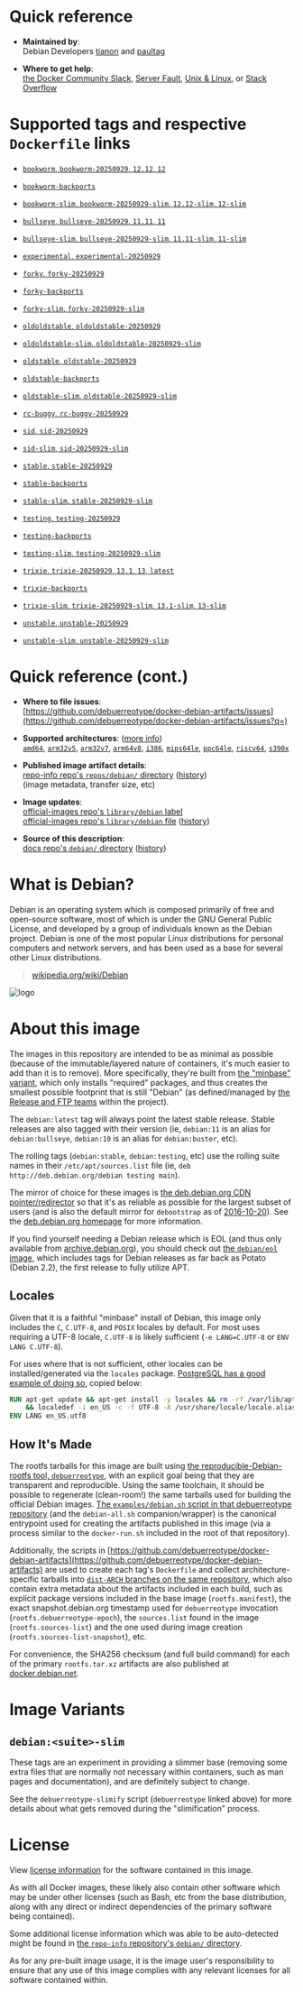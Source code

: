 <!--

********************************************************************************

WARNING:

    DO NOT EDIT "debian/README.md"

    IT IS AUTO-GENERATED

    (from the other files in "debian/" combined with a set of templates)

********************************************************************************

-->

# Quick reference

-	**Maintained by**:  
	Debian Developers [tianon](https://qa.debian.org/developer.php?login=tianon) and [paultag](https://qa.debian.org/developer.php?login=paultag)

-	**Where to get help**:  
	[the Docker Community Slack](https://dockr.ly/comm-slack), [Server Fault](https://serverfault.com/help/on-topic), [Unix & Linux](https://unix.stackexchange.com/help/on-topic), or [Stack Overflow](https://stackoverflow.com/help/on-topic)

# Supported tags and respective `Dockerfile` links

-	[`bookworm`, `bookworm-20250929`, `12.12`, `12`](https://github.com/debuerreotype/docker-debian-artifacts/blob/f79b97e304b3069b812f310bbf03562eac1a132e/bookworm/oci/index.json)

-	[`bookworm-backports`](https://github.com/debuerreotype/docker-debian-artifacts/blob/f79b97e304b3069b812f310bbf03562eac1a132e/bookworm/backports/Dockerfile)

-	[`bookworm-slim`, `bookworm-20250929-slim`, `12.12-slim`, `12-slim`](https://github.com/debuerreotype/docker-debian-artifacts/blob/f79b97e304b3069b812f310bbf03562eac1a132e/bookworm/slim/oci/index.json)

-	[`bullseye`, `bullseye-20250929`, `11.11`, `11`](https://github.com/debuerreotype/docker-debian-artifacts/blob/f79b97e304b3069b812f310bbf03562eac1a132e/bullseye/oci/index.json)

-	[`bullseye-slim`, `bullseye-20250929-slim`, `11.11-slim`, `11-slim`](https://github.com/debuerreotype/docker-debian-artifacts/blob/f79b97e304b3069b812f310bbf03562eac1a132e/bullseye/slim/oci/index.json)

-	[`experimental`, `experimental-20250929`](https://github.com/debuerreotype/docker-debian-artifacts/blob/f79b97e304b3069b812f310bbf03562eac1a132e/experimental/Dockerfile)

-	[`forky`, `forky-20250929`](https://github.com/debuerreotype/docker-debian-artifacts/blob/f79b97e304b3069b812f310bbf03562eac1a132e/forky/oci/index.json)

-	[`forky-backports`](https://github.com/debuerreotype/docker-debian-artifacts/blob/f79b97e304b3069b812f310bbf03562eac1a132e/forky/backports/Dockerfile)

-	[`forky-slim`, `forky-20250929-slim`](https://github.com/debuerreotype/docker-debian-artifacts/blob/f79b97e304b3069b812f310bbf03562eac1a132e/forky/slim/oci/index.json)

-	[`oldoldstable`, `oldoldstable-20250929`](https://github.com/debuerreotype/docker-debian-artifacts/blob/f79b97e304b3069b812f310bbf03562eac1a132e/oldoldstable/oci/index.json)

-	[`oldoldstable-slim`, `oldoldstable-20250929-slim`](https://github.com/debuerreotype/docker-debian-artifacts/blob/f79b97e304b3069b812f310bbf03562eac1a132e/oldoldstable/slim/oci/index.json)

-	[`oldstable`, `oldstable-20250929`](https://github.com/debuerreotype/docker-debian-artifacts/blob/f79b97e304b3069b812f310bbf03562eac1a132e/oldstable/oci/index.json)

-	[`oldstable-backports`](https://github.com/debuerreotype/docker-debian-artifacts/blob/f79b97e304b3069b812f310bbf03562eac1a132e/oldstable/backports/Dockerfile)

-	[`oldstable-slim`, `oldstable-20250929-slim`](https://github.com/debuerreotype/docker-debian-artifacts/blob/f79b97e304b3069b812f310bbf03562eac1a132e/oldstable/slim/oci/index.json)

-	[`rc-buggy`, `rc-buggy-20250929`](https://github.com/debuerreotype/docker-debian-artifacts/blob/f79b97e304b3069b812f310bbf03562eac1a132e/rc-buggy/Dockerfile)

-	[`sid`, `sid-20250929`](https://github.com/debuerreotype/docker-debian-artifacts/blob/f79b97e304b3069b812f310bbf03562eac1a132e/sid/oci/index.json)

-	[`sid-slim`, `sid-20250929-slim`](https://github.com/debuerreotype/docker-debian-artifacts/blob/f79b97e304b3069b812f310bbf03562eac1a132e/sid/slim/oci/index.json)

-	[`stable`, `stable-20250929`](https://github.com/debuerreotype/docker-debian-artifacts/blob/f79b97e304b3069b812f310bbf03562eac1a132e/stable/oci/index.json)

-	[`stable-backports`](https://github.com/debuerreotype/docker-debian-artifacts/blob/f79b97e304b3069b812f310bbf03562eac1a132e/stable/backports/Dockerfile)

-	[`stable-slim`, `stable-20250929-slim`](https://github.com/debuerreotype/docker-debian-artifacts/blob/f79b97e304b3069b812f310bbf03562eac1a132e/stable/slim/oci/index.json)

-	[`testing`, `testing-20250929`](https://github.com/debuerreotype/docker-debian-artifacts/blob/f79b97e304b3069b812f310bbf03562eac1a132e/testing/oci/index.json)

-	[`testing-backports`](https://github.com/debuerreotype/docker-debian-artifacts/blob/f79b97e304b3069b812f310bbf03562eac1a132e/testing/backports/Dockerfile)

-	[`testing-slim`, `testing-20250929-slim`](https://github.com/debuerreotype/docker-debian-artifacts/blob/f79b97e304b3069b812f310bbf03562eac1a132e/testing/slim/oci/index.json)

-	[`trixie`, `trixie-20250929`, `13.1`, `13`, `latest`](https://github.com/debuerreotype/docker-debian-artifacts/blob/f79b97e304b3069b812f310bbf03562eac1a132e/trixie/oci/index.json)

-	[`trixie-backports`](https://github.com/debuerreotype/docker-debian-artifacts/blob/f79b97e304b3069b812f310bbf03562eac1a132e/trixie/backports/Dockerfile)

-	[`trixie-slim`, `trixie-20250929-slim`, `13.1-slim`, `13-slim`](https://github.com/debuerreotype/docker-debian-artifacts/blob/f79b97e304b3069b812f310bbf03562eac1a132e/trixie/slim/oci/index.json)

-	[`unstable`, `unstable-20250929`](https://github.com/debuerreotype/docker-debian-artifacts/blob/f79b97e304b3069b812f310bbf03562eac1a132e/unstable/oci/index.json)

-	[`unstable-slim`, `unstable-20250929-slim`](https://github.com/debuerreotype/docker-debian-artifacts/blob/f79b97e304b3069b812f310bbf03562eac1a132e/unstable/slim/oci/index.json)

# Quick reference (cont.)

-	**Where to file issues**:  
	[https://github.com/debuerreotype/docker-debian-artifacts/issues](https://github.com/debuerreotype/docker-debian-artifacts/issues?q=)

-	**Supported architectures**: ([more info](https://github.com/docker-library/official-images#architectures-other-than-amd64))  
	[`amd64`](https://hub.docker.com/r/amd64/debian/), [`arm32v5`](https://hub.docker.com/r/arm32v5/debian/), [`arm32v7`](https://hub.docker.com/r/arm32v7/debian/), [`arm64v8`](https://hub.docker.com/r/arm64v8/debian/), [`i386`](https://hub.docker.com/r/i386/debian/), [`mips64le`](https://hub.docker.com/r/mips64le/debian/), [`ppc64le`](https://hub.docker.com/r/ppc64le/debian/), [`riscv64`](https://hub.docker.com/r/riscv64/debian/), [`s390x`](https://hub.docker.com/r/s390x/debian/)

-	**Published image artifact details**:  
	[repo-info repo's `repos/debian/` directory](https://github.com/docker-library/repo-info/blob/master/repos/debian) ([history](https://github.com/docker-library/repo-info/commits/master/repos/debian))  
	(image metadata, transfer size, etc)

-	**Image updates**:  
	[official-images repo's `library/debian` label](https://github.com/docker-library/official-images/issues?q=label%3Alibrary%2Fdebian)  
	[official-images repo's `library/debian` file](https://github.com/docker-library/official-images/blob/master/library/debian) ([history](https://github.com/docker-library/official-images/commits/master/library/debian))

-	**Source of this description**:  
	[docs repo's `debian/` directory](https://github.com/docker-library/docs/tree/master/debian) ([history](https://github.com/docker-library/docs/commits/master/debian))

# What is Debian?

Debian is an operating system which is composed primarily of free and open-source software, most of which is under the GNU General Public License, and developed by a group of individuals known as the Debian project. Debian is one of the most popular Linux distributions for personal computers and network servers, and has been used as a base for several other Linux distributions.

> [wikipedia.org/wiki/Debian](https://en.wikipedia.org/wiki/Debian)

![logo](https://raw.githubusercontent.com/docker-library/docs/b449be7df57e9ed9086bb5821bfb5d6cdc5d67a4/debian/logo.png)

# About this image

The images in this repository are intended to be as minimal as possible (because of the immutable/layered nature of containers, it's much easier to add than it is to remove). More specifically, they're built from [the "minbase" variant](https://manpages.debian.org/stable/debootstrap/debootstrap.8.en.html#variant=minbase_buildd_fakechroot), which only installs "required" packages, and thus creates the smallest possible footprint that is still "Debian" (as defined/managed by [the Release and FTP teams](https://www.debian.org/intro/organization#distribution) within the project).

The `debian:latest` tag will always point the latest stable release. Stable releases are also tagged with their version (ie, `debian:11` is an alias for `debian:bullseye`, `debian:10` is an alias for `debian:buster`, etc).

The rolling tags (`debian:stable`, `debian:testing`, etc) use the rolling suite names in their `/etc/apt/sources.list` file (ie, `deb http://deb.debian.org/debian testing main`).

The mirror of choice for these images is [the deb.debian.org CDN pointer/redirector](https://deb.debian.org) so that it's as reliable as possible for the largest subset of users (and is also the default mirror for `debootstrap` as of [2016-10-20](https://anonscm.debian.org/cgit/d-i/debootstrap.git/commit/?id=9e8bc60ad1ccf3a25ce7890526b70059f3e770de)). See the [deb.debian.org homepage](https://deb.debian.org) for more information.

If you find yourself needing a Debian release which is EOL (and thus only available from [archive.debian.org](http://archive.debian.org)), you should check out [the `debian/eol` image](https://hub.docker.com/r/debian/eol/), which includes tags for Debian releases as far back as Potato (Debian 2.2), the first release to fully utilize APT.

## Locales

Given that it is a faithful "minbase" install of Debian, this image only includes the `C`, `C.UTF-8`, and `POSIX` locales by default. For most uses requiring a UTF-8 locale, `C.UTF-8` is likely sufficient (`-e LANG=C.UTF-8` or `ENV LANG C.UTF-8`).

For uses where that is not sufficient, other locales can be installed/generated via the `locales` package. [PostgreSQL has a good example of doing so](https://github.com/docker-library/postgres/blob/69bc540ecfffecce72d49fa7e4a46680350037f9/9.6/Dockerfile#L21-L24), copied below:

```dockerfile
RUN apt-get update && apt-get install -y locales && rm -rf /var/lib/apt/lists/* \
	&& localedef -i en_US -c -f UTF-8 -A /usr/share/locale/locale.alias en_US.UTF-8
ENV LANG en_US.utf8
```

## How It's Made

The rootfs tarballs for this image are built using [the reproducible-Debian-rootfs tool, `debuerreotype`](https://github.com/debuerreotype/debuerreotype), with an explicit goal being that they are transparent and reproducible. Using the same toolchain, it should be possible to regenerate (clean-room!) the same tarballs used for building the official Debian images. [The `examples/debian.sh` script in that debuerreotype repository](https://github.com/debuerreotype/debuerreotype/blob/master/examples/debian.sh) (and the `debian-all.sh` companion/wrapper) is the canonical entrypoint used for creating the artifacts published in this image (via a process similar to the `docker-run.sh` included in the root of that repository).

Additionally, the scripts in [https://github.com/debuerreotype/docker-debian-artifacts](https://github.com/debuerreotype/docker-debian-artifacts) are used to create each tag's `Dockerfile` and collect architecture-specific tarballs into [`dist-ARCH` branches on the same repository](https://github.com/debuerreotype/docker-debian-artifacts/branches), which also contain extra metadata about the artifacts included in each build, such as explicit package versions included in the base image (`rootfs.manifest`), the exact snapshot.debian.org timestamp used for `debuerreotype` invocation (`rootfs.debuerreotype-epoch`), the `sources.list` found in the image (`rootfs.sources-list`) and the one used during image creation (`rootfs.sources-list-snapshot`), etc.

For convenience, the SHA256 checksum (and full build command) for each of the primary `rootfs.tar.xz` artifacts are also published at [docker.debian.net](https://docker.debian.net/).

# Image Variants

## `debian:<suite>-slim`

These tags are an experiment in providing a slimmer base (removing some extra files that are normally not necessary within containers, such as man pages and documentation), and are definitely subject to change.

See the `debuerreotype-slimify` script (`debuerreotype` linked above) for more details about what gets removed during the "slimification" process.

# License

View [license information](https://www.debian.org/social_contract#guidelines) for the software contained in this image.

As with all Docker images, these likely also contain other software which may be under other licenses (such as Bash, etc from the base distribution, along with any direct or indirect dependencies of the primary software being contained).

Some additional license information which was able to be auto-detected might be found in [the `repo-info` repository's `debian/` directory](https://github.com/docker-library/repo-info/tree/master/repos/debian).

As for any pre-built image usage, it is the image user's responsibility to ensure that any use of this image complies with any relevant licenses for all software contained within.
